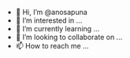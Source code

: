 - 👋 Hi, I’m @anosapuna
- 👀 I’m interested in ...
- 🌱 I’m currently learning ...
- 💞️ I’m looking to collaborate on ...
- 📫 How to reach me ...

<!---
anosapuna/anosapuna is a ✨ special ✨ repository because its `README.md` (this file) appears on your GitHub profile.
You can click the Preview link to take a look at your changes.
--->
